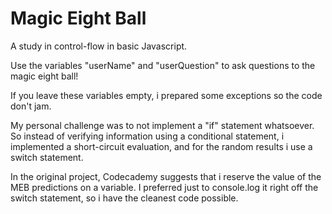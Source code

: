 # Magic Eight Ball

A study in control-flow in basic Javascript.

Use the variables "userName" and "userQuestion" to ask questions to the magic eight ball!

If you leave these variables empty, i prepared some exceptions so the code don't jam. 

My personal challenge was to not implement a "if" statement whatsoever. So instead of verifying information using a conditional statement, i implemented a short-circuit evaluation, and for the random results i use a switch statement.

In the original project, Codecademy suggests that i reserve the value of the MEB predictions on a variable. I preferred just to console.log it right off the switch statement, so i have the cleanest code possible.
